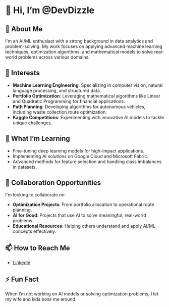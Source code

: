 # 👋 Hi, I’m @DevDizzle

## 🚀 About Me
I'm an AI/ML enthusiast with a strong background in data analytics and problem-solving. My work focuses on applying advanced machine learning techniques, optimization algorithms, and mathematical models to solve real-world problems across various domains.

## 👀 Interests
- **Machine Learning Engineering**: Specializing in computer vision, natural language processing, and structured data.
- **Portfolio Optimization**: Leveraging mathematical algorithms like Linear and Quadratic Programming for financial applications.
- **Path Planning**: Developing algorithms for autonomous vehicles, including waste collection route optimization.
- **Kaggle Competitions**: Experimenting with innovative AI models to tackle unique challenges.

## 🌱 What I’m Learning
- Fine-tuning deep learning models for high-impact applications.
- Implementing AI solutions on Google Cloud and Microsoft Fabric.
- Advanced methods for feature selection and handling class imbalances in datasets.

## 💞️ Collaboration Opportunities
I'm looking to collaborate on:
- **Optimization Projects**: From portfolio allocation to operational route planning.
- **AI for Good**: Projects that use AI to solve meaningful, real-world problems.
- **Educational Resources**: Helping others understand and apply AI/ML concepts effectively.

## 📫 How to Reach Me
- [LinkedIn](https://www.linkedin.com/in/evan-parra)

## ⚡ Fun Fact
When I’m not working on AI models or solving optimization problems, I let my wife and kids boss me around.

